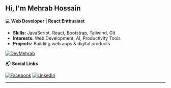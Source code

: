 ## Hi, I'm **Mehrab Hossain** 

💻 **Web Developer | React Enthusiast**  

-  **Skills:** JavaScript, React, Bootstrap, Tailwind, Git
-  **Interests:** Web Development, AI, Productivity Tools  
-  **Projects:** Building web apps & digital products  

 [![DevMehrab](https://img.shields.io/badge/Portfolio_Website-DEVMEHRAB-blue)](https://devmehrab.vercel.app)

📬 **Social Links**  

[![Facebook](https://img.shields.io/badge/Facebook-1877F2?style=for-the-badge&logo=facebook&logoColor=white)](https://facebook.com/dev.mehrabhossain)
[![LinkedIn](https://img.shields.io/badge/LinkedIn-0A66C2?style=for-the-badge&logo=linkedin&logoColor=white)](https://linkedin.com/in/devmehrab)






---
